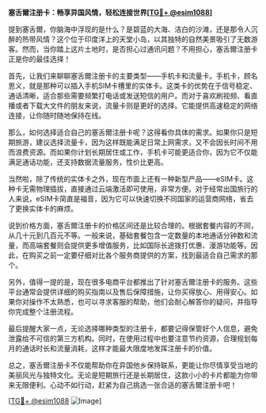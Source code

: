 **塞舌爾注册卡：畅享异国风情，轻松连接世界[[TG💪+ @esim1088](https://t.me/s/esim1088)]**

提到塞舌爾，你脑海中浮现的是什么？是碧蓝的大海、洁白的沙滩，还是那令人沉醉的热带风情？这个位于印度洋上的天堂小岛，以其独特的自然美景吸引了无数游客。然而，当你踏上这片土地时，是否担心过通讯问题？不用担心，塞舌爾注册卡正是你的最佳选择！

首先，让我们来聊聊塞舌爾注册卡的主要类型——手机卡和流量卡。手机卡，顾名思义，就是那种可以插入手机SIM卡槽里的实体卡。这类卡的优势在于信号稳定、通话清晰，适合那些需要频繁打电话或发送短信的用户。而对于喜欢刷视频、看直播或者下载大文件的朋友来说，流量卡则是更好的选择。它能提供高速稳定的网络连接，让你随时随地保持在线。

那么，如何选择适合自己的塞舌爾注册卡呢？这得看你具体的需求。如果你只是短期旅游，建议选择流量卡，因为这样既能满足日常上网需求，又不会因长时间不用而浪费资源。而如果你计划长期居住或工作，手机卡可能更适合你，因为它不仅能满足通话功能，还支持数据流量服务，性价比更高。

当然啦，除了传统的实体卡之外，现在市面上还有一种新型产品——eSIM卡。这种卡无需物理插拔，直接通过云端激活即可使用，非常方便。对于经常出国旅行的人来说，eSIM卡简直是福音，因为它可以快速切换不同国家的运营商网络，省去了更换实体卡的麻烦。

说到价格方面，塞舌爾注册卡的价格区间还是比较合理的。根据套餐内容的不同，从几十元到几百元不等。一般来说，基础套餐包含一定数量的本地通话分钟数和流量，而高端套餐则会提供更多增值服务，比如国际长途拨打优惠、漫游功能等。因此，在购买之前一定要仔细对比各个服务商提供的方案，找到最适合自己需求的那个。

另外，值得一提的是，现在很多电商平台都推出了针对塞舌爾注册卡的服务。这些平台通常会提供详细的购买指南以及售后保障措施，让你买得放心、用得安心。如果你对操作不太熟悉，也可以寻求客服的帮助，他们会耐心解答你的疑问，并指导你完成整个注册流程。

最后提醒大家一点，无论选择哪种类型的注册卡，都要记得保管好个人信息，避免泄露给不可信的第三方机构。同时，在使用过程中也要注意节约资源，合理规划每月的通话时长和流量消耗，这样才能最大限度地发挥注册卡的价值。

总之，塞舌爾注册卡不仅能帮助你在异国他乡保持联系，更能让你尽情享受当地的美丽风光与独特文化。无论是短期旅行还是长期居住，这款小小的卡片都能为你带来无限便利。心动不如行动，赶紧为自己挑选一张合适的塞舌爾注册卡吧！

[[TG💪+ @esim1088](https://t.me/s/esim1088) ![Image](https://i.postimg.cc/4NQfJmqS/Snipaste-2025-05-13-00-14-12.png)]